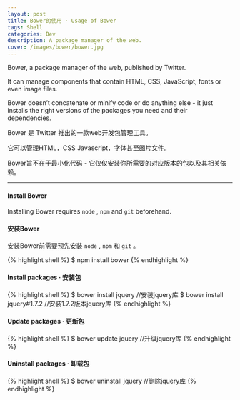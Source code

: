 ```yaml
---
layout: post
title: Bower的使用 · Usage of Bower
tags: Shell
categories: Dev
description: A package manager of the web.
cover: /images/bower/bower.jpg
---
```


Bower, a package manager of the web, published by Twitter.

It can manage components that contain HTML, CSS, JavaScript, fonts or even image files. 

Bower doesn’t concatenate or minify code or do anything else - it just installs the right versions of the packages you need and their dependencies.

Bower 是 Twitter 推出的一款web开发包管理工具。

它可以管理HTML，CSS Javascript，字体甚至图片文件。

Bower旨不在于最小化代码 - 它仅仅安装你所需要的对应版本的包以及其相关依赖。

---

#### Install Bower ####

Installing Bower requires `node` , `npm` and `git` beforehand.

#### 安装Bower ####

安装Bower前需要预先安装 `node` , `npm` 和 `git` 。

{% highlight shell %}
$ npm install bower
{% endhighlight %}

#### Install packages · 安装包 ####

{% highlight shell %}
$ bower install jquery       //安装jquery库
$ bower install jquery#1.7.2 //安装1.7.2版本jquery库
{% endhighlight %}

#### Update packages · 更新包 ####

{% highlight shell %}
$ bower update jquery        //升级jquery库
{% endhighlight %}

#### Uninstall packages · 卸载包 ####

{% highlight shell %}
$ bower uninstall jquery     //删除jquery库 
{% endhighlight %}

